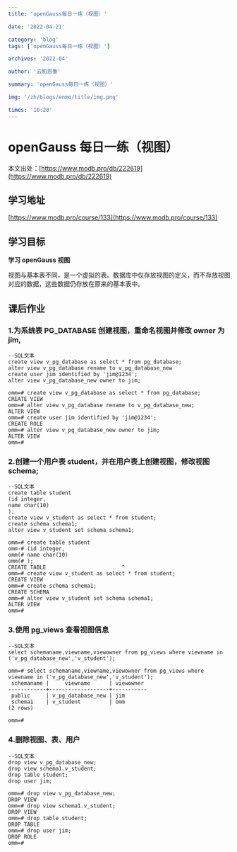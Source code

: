 ```yaml
---
title: 'openGauss每日一练（视图）'

date: '2022-04-21'

category: 'blog'
tags: ['openGauss每日一练（视图）']

archives: '2022-04'

author: '云和恩墨'

summary: 'openGauss每日一练（视图）'

img: '/zh/blogs/enmo/title/img.png'

times: '10:20'
---
```


# openGauss 每日一练（视图）

本文出处：[https://www.modb.pro/db/222619](https://www.modb.pro/db/222619)

## 学习地址

[https://www.modb.pro/course/133](https://www.modb.pro/course/133)

## 学习目标

**学习 openGauss 视图**

视图与基本表不同，是一个虚拟的表。数据库中仅存放视图的定义，而不存放视图对应的数据，这些数据仍存放在原来的基本表中。

## 课后作业

### **1.为系统表 PG_DATABASE 创建视图，重命名视图并修改 owner 为 jim,**

```
--SQL文本
create view v_pg_database as select * from pg_database;
alter view v_pg_database rename to v_pg_database_new
create user jim identified by 'jim@1234';
alter view v_pg_database_new owner to jim;

omm=# create view v_pg_database as select * from pg_database;
CREATE VIEW
omm=# alter view v_pg_database rename to v_pg_database_new;
ALTER VIEW
omm=# create user jim identified by 'jim@1234';
CREATE ROLE
omm=# alter view v_pg_database_new owner to jim;
ALTER VIEW
omm=#

```

### **2.创建一个用户表 student，并在用户表上创建视图，修改视图 schema;**

```
--SQL文本
create table student
(id integer,
name char(10)
);
create view v_student as select * from student;
create schema schema1;
alter view v_student set schema schema1;

omm=# create table student
omm-# (id integer,
omm(# name char(10)
omm(# );
CREATE TABLE                        ^
omm=# create view v_student as select * from student;
CREATE VIEW
omm=# create schema schema1;
CREATE SCHEMA
omm=# alter view v_student set schema schema1;
ALTER VIEW
omm=#

```

### **3.使用 pg_views 查看视图信息**

```
--SQL文本
select schemaname,viewname,viewowner from pg_views where viewname in ('v_pg_database_new','v_student');

omm=# select schemaname,viewname,viewowner from pg_views where viewname in ('v_pg_database_new','v_student');
 schemaname |     viewname      | viewowner
------------+-------------------+-----------
 public     | v_pg_database_new | jim
 schema1    | v_student         | omm
(2 rows)

omm=#

```

### **4.删除视图、表、用户**

```
--SQL文本
drop view v_pg_database_new;
drop view schema1.v_student;
drop table student;
drop user jim;

omm=# drop view v_pg_database_new;
DROP VIEW
omm=# drop view schema1.v_student;
DROP VIEW
omm=# drop table student;
DROP TABLE
omm=# drop user jim;
DROP ROLE
omm=#

```
